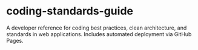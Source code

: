 # coding-standards-guide
A developer reference for coding best practices, clean architecture, and standards in web applications. Includes automated deployment via GitHub Pages.
